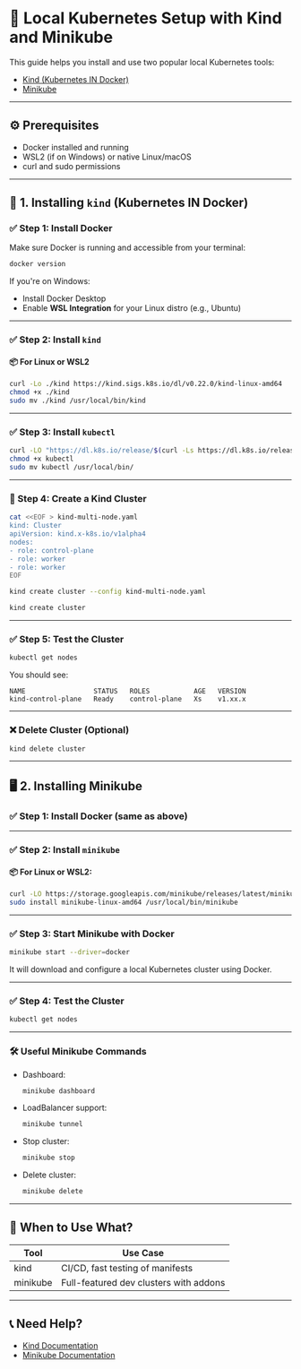 
# 🧪 Local Kubernetes Setup with Kind and Minikube

This guide helps you install and use two popular local Kubernetes tools:

- [Kind (Kubernetes IN Docker)](https://kind.sigs.k8s.io/)
- [Minikube](https://minikube.sigs.k8s.io/)

---

## ⚙️ Prerequisites

- Docker installed and running
- WSL2 (if on Windows) or native Linux/macOS
- curl and sudo permissions

---

## 🚀 1. Installing `kind` (Kubernetes IN Docker)

### ✅ Step 1: Install Docker

Make sure Docker is running and accessible from your terminal:
```bash
docker version
```

If you're on Windows:
- Install Docker Desktop
- Enable **WSL Integration** for your Linux distro (e.g., Ubuntu)

---

### ✅ Step 2: Install `kind`

#### 📦 For Linux or WSL2
```bash
curl -Lo ./kind https://kind.sigs.k8s.io/dl/v0.22.0/kind-linux-amd64
chmod +x ./kind
sudo mv ./kind /usr/local/bin/kind
```


---

### ✅ Step 3: Install `kubectl`
```bash
curl -LO "https://dl.k8s.io/release/$(curl -Ls https://dl.k8s.io/release/stable.txt)/bin/linux/amd64/kubectl"
chmod +x kubectl
sudo mv kubectl /usr/local/bin/
```

---

### 🚀 Step 4: Create a Kind Cluster

```bash
cat <<EOF > kind-multi-node.yaml
kind: Cluster
apiVersion: kind.x-k8s.io/v1alpha4
nodes:
- role: control-plane
- role: worker
- role: worker
EOF

kind create cluster --config kind-multi-node.yaml

```
```bash
kind create cluster
```

---

### ✅ Step 5: Test the Cluster

```bash
kubectl get nodes
```

You should see:
```
NAME                 STATUS   ROLES           AGE   VERSION
kind-control-plane   Ready    control-plane   Xs    v1.xx.x
```

---

### ❌ Delete Cluster (Optional)

```bash
kind delete cluster
```

---

## 🖥️ 2. Installing Minikube

### ✅ Step 1: Install Docker (same as above)

---

### ✅ Step 2: Install `minikube`

#### 📦 For Linux or WSL2:
```bash
curl -LO https://storage.googleapis.com/minikube/releases/latest/minikube-linux-amd64
sudo install minikube-linux-amd64 /usr/local/bin/minikube
```

---

### ✅ Step 3: Start Minikube with Docker

```bash
minikube start --driver=docker
```

It will download and configure a local Kubernetes cluster using Docker.

---

### ✅ Step 4: Test the Cluster

```bash
kubectl get nodes
```

---

### 🛠 Useful Minikube Commands

- Dashboard:
  ```bash
  minikube dashboard
  ```
- LoadBalancer support:
  ```bash
  minikube tunnel
  ```
- Stop cluster:
  ```bash
  minikube stop
  ```
- Delete cluster:
  ```bash
  minikube delete
  ```

---

## 🎯 When to Use What?

| Tool      | Use Case                                |
|-----------|------------------------------------------|
| kind      | CI/CD, fast testing of manifests         |
| minikube  | Full-featured dev clusters with addons   |

---

## 📞 Need Help?

- [Kind Documentation](https://kind.sigs.k8s.io/docs/)
- [Minikube Documentation](https://minikube.sigs.k8s.io/docs/)

